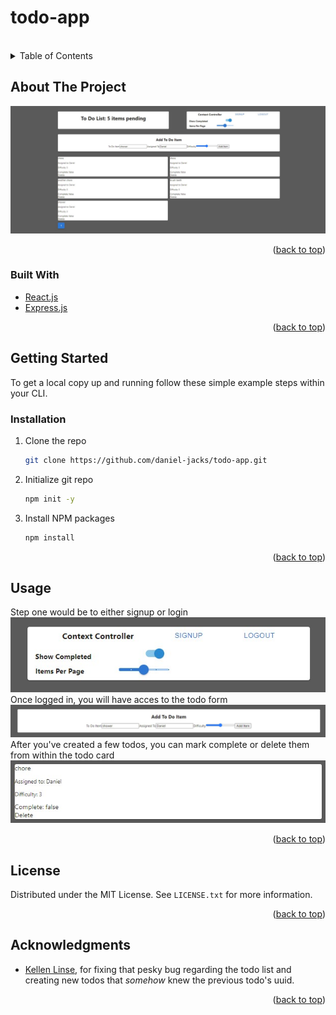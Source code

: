 # todo-app
<br />
<!-- TABLE OF CONTENTS -->
<details>
  <summary>Table of Contents</summary>
  <ol>
    <li>
      <a href="#about-the-project">About The Project</a>
      <ul>
        <li><a href="#built-with">Built With</a></li>
      </ul>
    </li>
    <li>
      <a href="#getting-started">Getting Started</a>
      <ul>
        <li><a href="#prerequisites">Prerequisites</a></li>
        <li><a href="#installation">Installation</a></li>
      </ul>
    </li>
    <li><a href="#usage">Usage</a></li>
    <li><a href="#roadmap">Roadmap</a></li>
    <li><a href="#contributing">Contributing</a></li>
    <li><a href="#license">License</a></li>
    <li><a href="#contact">Contact</a></li>
    <li><a href="#acknowledgments">Acknowledgments</a></li>
  </ol>
</details>



<!-- ABOUT THE PROJECT -->
## About The Project

![Product Name Screen Shot](./img/todopic.jpg)

<p align="right">(<a href="#top">back to top</a>)</p>

### Built With

* [React.js](https://reactjs.org/)
* [Express.js](https://expressjs.com/)

<p align="right">(<a href="#top">back to top</a>)</p>

## Getting Started

To get a local copy up and running follow these simple example steps within your CLI.

### Installation

1. Clone the repo
   ```sh
   git clone https://github.com/daniel-jacks/todo-app.git
   ```
3. Initialize git repo
   ```sh
   npm init -y
   ```
2. Install NPM packages
   ```sh
   npm install
   ```

<p align="right">(<a href="#top">back to top</a>)</p>

<!-- USAGE EXAMPLES -->
## Usage

Step one would be to either signup or login <br />
![context controller](./img/context-controller.jpg)<br />
Once logged in, you will have acces to the todo form <br />
![todo form](./img/todo-form.jpg)<br />
After you've created a few todos, you can mark complete or delete them from within the todo card <br />
![todo card](./img/todocard.jpg)<br />

<p align="right">(<a href="#top">back to top</a>)</p>

<!-- LICENSE -->
## License

Distributed under the MIT License. See `LICENSE.txt` for more information.

<p align="right">(<a href="#top">back to top</a>)</p>

<!-- ACKNOWLEDGMENTS -->
## Acknowledgments

* [Kellen Linse](https://github.com/Kellen-Linse), for fixing that pesky bug regarding the todo list and creating new todos that _somehow_ knew the previous todo's uuid. 

<p align="right">(<a href="#top">back to top</a>)</p>